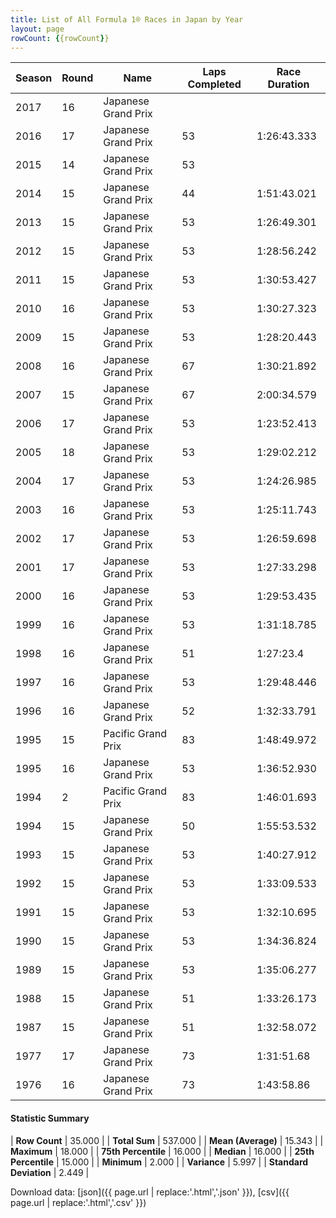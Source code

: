 ```yaml
---
title: List of All Formula 1® Races in Japan by Year
layout: page
rowCount: {{rowCount}}
---
```


| Season | Round | Name | Laps Completed | Race Duration |
|--|--|--|--|--|
| 2017 | 16 | Japanese Grand Prix |   |   |
| 2016 | 17 | Japanese Grand Prix | 53 | 1:26:43.333 |
| 2015 | 14 | Japanese Grand Prix | 53 |   |
| 2014 | 15 | Japanese Grand Prix | 44 | 1:51:43.021 |
| 2013 | 15 | Japanese Grand Prix | 53 | 1:26:49.301 |
| 2012 | 15 | Japanese Grand Prix | 53 | 1:28:56.242 |
| 2011 | 15 | Japanese Grand Prix | 53 | 1:30:53.427 |
| 2010 | 16 | Japanese Grand Prix | 53 | 1:30:27.323 |
| 2009 | 15 | Japanese Grand Prix | 53 | 1:28:20.443 |
| 2008 | 16 | Japanese Grand Prix | 67 | 1:30:21.892 |
| 2007 | 15 | Japanese Grand Prix | 67 | 2:00:34.579 |
| 2006 | 17 | Japanese Grand Prix | 53 | 1:23:52.413 |
| 2005 | 18 | Japanese Grand Prix | 53 | 1:29:02.212 |
| 2004 | 17 | Japanese Grand Prix | 53 | 1:24:26.985 |
| 2003 | 16 | Japanese Grand Prix | 53 | 1:25:11.743 |
| 2002 | 17 | Japanese Grand Prix | 53 | 1:26:59.698 |
| 2001 | 17 | Japanese Grand Prix | 53 | 1:27:33.298 |
| 2000 | 16 | Japanese Grand Prix | 53 | 1:29:53.435 |
| 1999 | 16 | Japanese Grand Prix | 53 | 1:31:18.785 |
| 1998 | 16 | Japanese Grand Prix | 51 | 1:27:23.4 |
| 1997 | 16 | Japanese Grand Prix | 53 | 1:29:48.446 |
| 1996 | 16 | Japanese Grand Prix | 52 | 1:32:33.791 |
| 1995 | 15 | Pacific Grand Prix | 83 | 1:48:49.972 |
| 1995 | 16 | Japanese Grand Prix | 53 | 1:36:52.930 |
| 1994 | 2 | Pacific Grand Prix | 83 | 1:46:01.693 |
| 1994 | 15 | Japanese Grand Prix | 50 | 1:55:53.532 |
| 1993 | 15 | Japanese Grand Prix | 53 | 1:40:27.912 |
| 1992 | 15 | Japanese Grand Prix | 53 | 1:33:09.533 |
| 1991 | 15 | Japanese Grand Prix | 53 | 1:32:10.695 |
| 1990 | 15 | Japanese Grand Prix | 53 | 1:34:36.824 |
| 1989 | 15 | Japanese Grand Prix | 53 | 1:35:06.277 |
| 1988 | 15 | Japanese Grand Prix | 51 | 1:33:26.173 |
| 1987 | 15 | Japanese Grand Prix | 51 | 1:32:58.072 |
| 1977 | 17 | Japanese Grand Prix | 73 | 1:31:51.68 |
| 1976 | 16 | Japanese Grand Prix | 73 | 1:43:58.86 |

#### Statistic Summary

| **Row Count** | 35.000 |
| **Total Sum** | 537.000 |
| **Mean (Average)** | 15.343 |
| **Maximum** | 18.000 |
| **75th Percentile** | 16.000 |
| **Median** | 16.000 |
| **25th Percentile** | 15.000 |
| **Minimum** | 2.000 |
| **Variance** | 5.997 |
| **Standard Deviation** | 2.449 |

Download data: [json]({{ page.url | replace:'.html','.json' }}), [csv]({{ page.url | replace:'.html','.csv' }})

